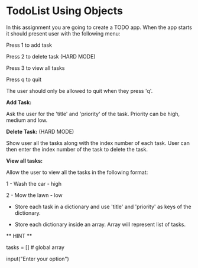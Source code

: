 
# TodoList Using Objects 

In this assignment you are going to create a TODO app. When the app starts it should present user with the following menu: 

Press 1 to add task 

Press 2 to delete task (HARD MODE)

Press 3 to view all tasks 

Press q to quit 

The user should only be allowed to quit when they press 'q'. 

**Add Task:** 

Ask the user for the 'title' and 'priority' of the task. Priority can be high, medium and low. 

**Delete Task:** (HARD MODE) 

Show user all the tasks along with the index number of each task. User can then enter the index number of the task to delete the task. 

**View all tasks:**

Allow the user to view all the tasks in the following format: 

1 - Wash the car - high 

2 - Mow the lawn - low 

 

* Store each task in a dictionary and use 'title' and 'priority' as keys of the dictionary. 

* Store each dictionary inside an array. Array will represent list of tasks.  


** HINT ** 

tasks = [] # global array 

input("Enter your option") 


